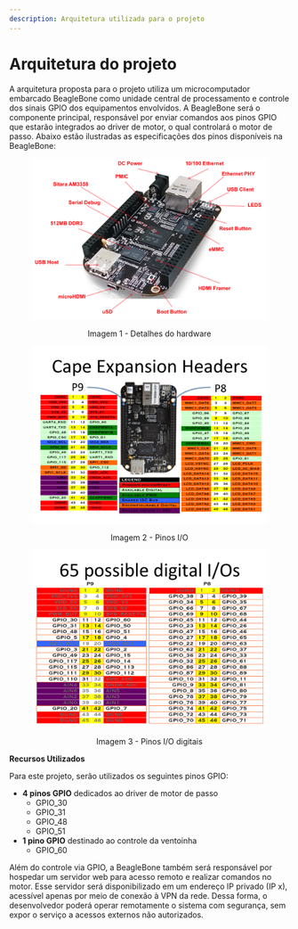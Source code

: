 ```yaml
---
description: Arquitetura utilizada para o projeto
---
```


# Arquitetura do projeto

A arquitetura proposta para o projeto utiliza um microcomputador embarcado BeagleBone como unidade central de processamento e controle dos sinais GPIO dos equipamentos envolvidos. A BeagleBone será o componente principal, responsável por enviar comandos aos pinos GPIO que estarão integrados ao driver de motor, o qual controlará o motor de passo. Abaixo estão ilustradas as especificações dos pinos disponíveis na BeagleBone:

<figure><img src=".gitbook/assets/black_hardware_details.png" alt="" width="563"><figcaption></figcaption></figure>

<p align="center">Imagem 1 - Detalhes do hardware</p>

<p align="center"></p>

<figure><img src=".gitbook/assets/cape-headers.png" alt="" width="563"><figcaption></figcaption></figure>

<p align="center">Imagem 2 - Pinos I/O</p>

<figure><img src=".gitbook/assets/cape-headers-digital (1).png" alt="" width="563"><figcaption></figcaption></figure>

<p align="center">Imagem 3 - Pinos I/O digitais</p>

<p align="center"></p>

**Recursos Utilizados**

Para este projeto, serão utilizados os seguintes pinos GPIO:

* **4 pinos GPIO** dedicados ao driver de motor de passo
  * GPIO\_30
  * GPIO\_31
  * GPIO\_48
  * GPIO\_51
* **1 pino GPIO** destinado ao controle da ventoinha
  * GPIO\_60

Além do controle via GPIO, a BeagleBone também será responsável por hospedar um servidor web para acesso remoto e realizar comandos no motor. Esse servidor será disponibilizado em um endereço IP privado (IP x), acessível apenas por meio de conexão à VPN da rede. Dessa forma, o desenvolvedor poderá operar remotamente o sistema com segurança, sem expor o serviço a acessos externos não autorizados.
